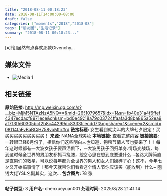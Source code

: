 ```yaml
---
title: "2018-08-11 00:18:23"
date: 2018-08-11T14:00:00+08:00
draft: false
categories: ["moments","2018","2018-08"]
tags: ["朋友圈","生活记录"]
summary: "2018-08-11 00:18:23..."
---
```


[可怜]居然有点喜欢那款Givenchy…

## 媒体文件

- ![Media 1](/Moments/photos/2018-08-11/201808110018230.jpg)

## 相关链接

**原始链接:** http://mp.weixin.qq.com/s?__biz=MjM5NTAzNzA5NQ==&mid=2651079657&idx=1&sn=fb40e31a4f6ffef4347ecdacf8971ece&chksm=bd0e49218a79c03724ffaafa3d8ba865a52ea9af713f560305bcf2b8c44299dc8333fdecdd7f&mpshare=1&scene=2&srcid=08114faFyBaBCjH758yoMtir#rd
**链接标题:** 女生看到就尖叫的大牌七夕限定！买买买买买买买买买买！
**来源:** NANA全球美妆
**本地链接:** [查看完整内容](/link_content/2018/08/2018-08-11-4/link_content/)
**链接摘要:** 一转眼已经8月份了，相信你们这些明白人也知道，狗粮节情人节也要来了！！每年这时候都有一大波女孩子要声泪俱下，一大波男孩子回归单身.情场变战场，每到这时候全世界的男朋友都抓耳挠腮，挖空心思在想到底要送什么...各路大牌简直是直男们的救星，可以说每年都为全世界的男人和女人们操碎了心！这不，今年七夕又开始搞事情了！那今天就带你们看看这个情人节你应该买（能收到）什么~     圈钱大佬YSL名副其实，这次...
**包含图片:** 78 张

---

**帖子类型:** 3
**用户名:** chenxueyuan001
**处理时间:** 2025/8/28 21:41:14